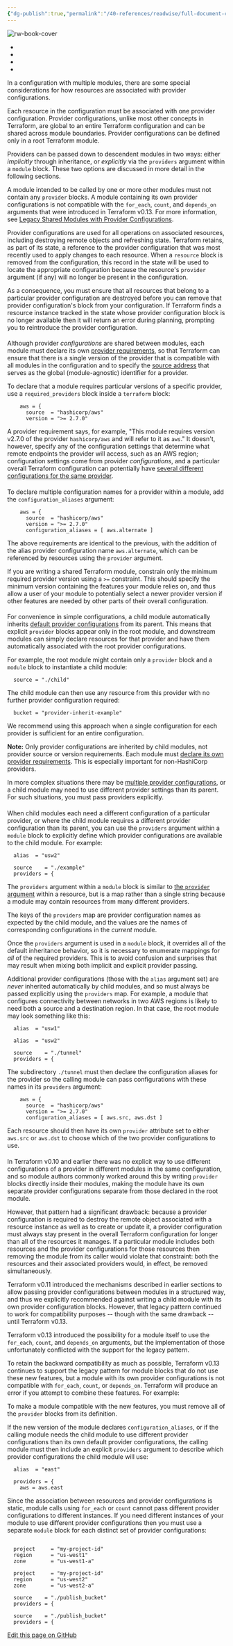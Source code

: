 ```yaml
---
{"dg-publish":true,"permalink":"/40-references/readwise/full-document-contents/providers-within-modules-configuration-language-terraform-hashi-corp-developer/","tags":["rw/articles"]}
---
```


![rw-book-cover](https://developer.hashicorp.com/og-image/terraform.jpg)

* 
* 
* 

* 

In a configuration with multiple modules, there are some special considerations for how resources are associated with provider configurations.

Each resource in the configuration must be associated with one provider configuration. Provider configurations, unlike most other concepts in Terraform, are global to an entire Terraform configuration and can be shared across module boundaries. Provider configurations can be defined only in a root Terraform module.

Providers can be passed down to descendent modules in two ways: either *implicitly* through inheritance, or *explicitly* via the `providers` argument within a `module` block. These two options are discussed in more detail in the following sections.

A module intended to be called by one or more other modules must not contain any `provider` blocks. A module containing its own provider configurations is not compatible with the `for_each`, `count`, and `depends_on` arguments that were introduced in Terraform v0.13. For more information, see [Legacy Shared Modules with Provider Configurations](https://developer.hashicorp.com/terraform/language/modules/develop/providers#legacy-shared-modules-with-provider-configurations).

Provider configurations are used for all operations on associated resources, including destroying remote objects and refreshing state. Terraform retains, as part of its state, a reference to the provider configuration that was most recently used to apply changes to each resource. When a `resource` block is removed from the configuration, this record in the state will be used to locate the appropriate configuration because the resource's `provider` argument (if any) will no longer be present in the configuration.

As a consequence, you must ensure that all resources that belong to a particular provider configuration are destroyed before you can remove that provider configuration's block from your configuration. If Terraform finds a resource instance tracked in the state whose provider configuration block is no longer available then it will return an error during planning, prompting you to reintroduce the provider configuration.

#### 

Although provider *configurations* are shared between modules, each module must declare its own [provider requirements](https://developer.hashicorp.com/terraform/language/providers/requirements), so that Terraform can ensure that there is a single version of the provider that is compatible with all modules in the configuration and to specify the [source address](https://developer.hashicorp.com/terraform/language/providers/requirements#source-addresses) that serves as the global (module-agnostic) identifier for a provider.

To declare that a module requires particular versions of a specific provider, use a `required_providers` block inside a `terraform` block:

```
    aws = {
      source  = "hashicorp/aws"
      version = ">= 2.7.0"

```

A provider requirement says, for example, "This module requires version v2.7.0 of the provider `hashicorp/aws` and will refer to it as `aws`." It doesn't, however, specify any of the configuration settings that determine what remote endpoints the provider will access, such as an AWS region; configuration settings come from provider *configurations*, and a particular overall Terraform configuration can potentially have [several different configurations for the same provider](https://developer.hashicorp.com/terraform/language/providers/configuration#alias-multiple-provider-configurations).

#### 

To declare multiple configuration names for a provider within a module, add the `configuration_aliases` argument:

```
    aws = {
      source  = "hashicorp/aws"
      version = ">= 2.7.0"
      configuration_aliases = [ aws.alternate ]

```

The above requirements are identical to the previous, with the addition of the alias provider configuration name `aws.alternate`, which can be referenced by resources using the `provider` argument.

If you are writing a shared Terraform module, constrain only the minimum required provider version using a `>=` constraint. This should specify the minimum version containing the features your module relies on, and thus allow a user of your module to potentially select a newer provider version if other features are needed by other parts of their overall configuration.

#### 

For convenience in simple configurations, a child module automatically inherits [default provider configurations](https://developer.hashicorp.com/terraform/language/providers/configuration#default-provider-configurations) from its parent. This means that explicit `provider` blocks appear only in the root module, and downstream modules can simply declare resources for that provider and have them automatically associated with the root provider configurations.

For example, the root module might contain only a `provider` block and a `module` block to instantiate a child module:

```
  source = "./child"

```

The child module can then use any resource from this provider with no further provider configuration required:

```
  bucket = "provider-inherit-example"

```

We recommend using this approach when a single configuration for each provider is sufficient for an entire configuration.

**Note:** Only provider configurations are inherited by child modules, not provider source or version requirements. Each module must [declare its own provider requirements](https://developer.hashicorp.com/terraform/language/providers/requirements). This is especially important for non-HashiCorp providers.

In more complex situations there may be [multiple provider configurations](https://developer.hashicorp.com/terraform/language/providers/configuration#alias-multiple-provider-configurations), or a child module may need to use different provider settings than its parent. For such situations, you must pass providers explicitly.

#### 

When child modules each need a different configuration of a particular provider, or where the child module requires a different provider configuration than its parent, you can use the `providers` argument within a `module` block to explicitly define which provider configurations are available to the child module. For example:

```
  alias  = "usw2"

  source    = "./example"
  providers = {

```

The `providers` argument within a `module` block is similar to [the `provider` argument](https://developer.hashicorp.com/terraform/language/meta-arguments/resource-provider) within a resource, but is a map rather than a single string because a module may contain resources from many different providers.

The keys of the `providers` map are provider configuration names as expected by the child module, and the values are the names of corresponding configurations in the *current* module.

Once the `providers` argument is used in a `module` block, it overrides all of the default inheritance behavior, so it is necessary to enumerate mappings for *all* of the required providers. This is to avoid confusion and surprises that may result when mixing both implicit and explicit provider passing.

Additional provider configurations (those with the `alias` argument set) are *never* inherited automatically by child modules, and so must always be passed explicitly using the `providers` map. For example, a module that configures connectivity between networks in two AWS regions is likely to need both a source and a destination region. In that case, the root module may look something like this:

```
  alias  = "usw1"

  alias  = "usw2"

  source    = "./tunnel"
  providers = {

```

The subdirectory `./tunnel` must then declare the configuration aliases for the provider so the calling module can pass configurations with these names in its `providers` argument:

```
    aws = {
      source  = "hashicorp/aws"
      version = ">= 2.7.0"
      configuration_aliases = [ aws.src, aws.dst ]

```

Each resource should then have its own `provider` attribute set to either `aws.src` or `aws.dst` to choose which of the two provider configurations to use.

#### 

In Terraform v0.10 and earlier there was no explicit way to use different configurations of a provider in different modules in the same configuration, and so module authors commonly worked around this by writing `provider` blocks directly inside their modules, making the module have its own separate provider configurations separate from those declared in the root module.

However, that pattern had a significant drawback: because a provider configuration is required to destroy the remote object associated with a resource instance as well as to create or update it, a provider configuration must always stay present in the overall Terraform configuration for longer than all of the resources it manages. If a particular module includes both resources and the provider configurations for those resources then removing the module from its caller would violate that constraint: both the resources and their associated providers would, in effect, be removed simultaneously.

Terraform v0.11 introduced the mechanisms described in earlier sections to allow passing provider configurations between modules in a structured way, and thus we explicitly recommended against writing a child module with its own provider configuration blocks. However, that legacy pattern continued to work for compatibility purposes -- though with the same drawback -- until Terraform v0.13.

Terraform v0.13 introduced the possibility for a module itself to use the `for_each`, `count`, and `depends_on` arguments, but the implementation of those unfortunately conflicted with the support for the legacy pattern.

To retain the backward compatibility as much as possible, Terraform v0.13 continues to support the legacy pattern for module blocks that do not use these new features, but a module with its own provider configurations is not compatible with `for_each`, `count`, or `depends_on`. Terraform will produce an error if you attempt to combine these features. For example:

To make a module compatible with the new features, you must remove all of the `provider` blocks from its definition.

If the new version of the module declares `configuration_aliases`, or if the calling module needs the child module to use different provider configurations than its own default provider configurations, the calling module must then include an explicit `providers` argument to describe which provider configurations the child module will use:

```
  alias  = "east"

  providers = {
    aws = aws.east

```

Since the association between resources and provider configurations is static, module calls using `for_each` or `count` cannot pass different provider configurations to different instances. If you need different instances of your module to use different provider configurations then you must use a separate `module` block for each distinct set of provider configurations:

```

  project     = "my-project-id"
  region      = "us-west1"
  zone        = "us-west1-a"

  project     = "my-project-id"
  region      = "us-west2"
  zone        = "us-west2-a"

  source    = "./publish_bucket"
  providers = {

  source    = "./publish_bucket"
  providers = {

```

[Edit this page on GitHub](https://github.com/hashicorp/terraform/blob/main/website/docs/language/modules/develop/providers.mdx)

